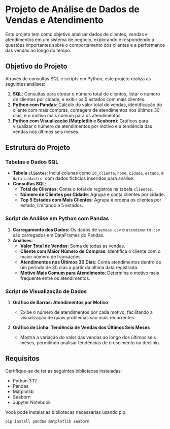 # Projeto de Análise de Dados de Vendas e Atendimento

Este projeto tem como objetivo analisar dados de clientes, vendas e atendimentos em um sistema de negócio, explorando e respondendo a questões importantes sobre o comportamento dos clientes e a performance das vendas ao longo do tempo.

## Objetivo do Projeto
Através de consultas SQL e scripts em Python, este projeto realiza as seguintes análises:

1. **SQL**: Consultas para contar o número total de clientes, listar o número de clientes por cidade, e exibir os 5 estados com mais clientes.
2. **Python com Pandas**: Cálculo do valor total de vendas, identificação do cliente com mais compras, contagem de atendimentos nos últimos 30 dias, e o motivo mais comum para os atendimentos.
3. **Python com Visualização (Matplotlib e Seaborn)**: Gráficos para visualizar o número de atendimentos por motivo e a tendência das vendas nos últimos seis meses.

## Estrutura do Projeto

### Tabelas e Dados SQL
- **Tabela `clientes`**: Inclui colunas como `id_cliente`, `nome`, `cidade`, `estado`, e `data_cadastro`, com dados fictícios inseridos para análise.
- **Consultas SQL**:
  - **Total de Clientes**: Conta o total de registros na tabela `clientes`.
  - **Número de Clientes por Cidade**: Agrupa e conta clientes por cidade.
  - **Top 5 Estados com Mais Clientes**: Agrupa e ordena os clientes por estado, limitando a 5 estados.

### Script de Análise em Python com Pandas
1. **Carregamento dos Dados**: Os dados de `vendas.csv` e `atendimento.csv` são carregados em DataFrames do Pandas.
2. **Análises**:
   - **Valor Total de Vendas**: Soma de todas as vendas.
   - **Cliente com Maior Número de Compras**: Identifica o cliente com o maior número de transações.
   - **Atendimentos nos Últimos 30 Dias**: Conta atendimentos dentro de um período de 30 dias a partir da última data registrada.
   - **Motivo Mais Comum para Atendimento**: Determina o motivo mais frequente entre os atendimentos.

### Script de Visualização de Dados
1. **Gráfico de Barras: Atendimentos por Motivo**
   - Exibe o número de atendimentos por cada motivo, facilitando a visualização de quais problemas são mais recorrentes.

2. **Gráfico de Linha: Tendência de Vendas dos Últimos Seis Meses**
   - Mostra a variação do valor das vendas ao longo dos últimos seis meses, permitindo analisar tendências de crescimento ou declínio.

## Requisitos

Certifique-se de ter as seguintes bibliotecas instaladas:

- Python 3.12
- Pandas
- Matplotlib
- Seaborn
- Jupyter Notebook

Você pode instalar as bibliotecas necessárias usando pip:

```bash
pip install pandas matplotlib seaborn
